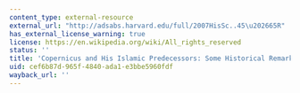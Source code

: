 ```yaml
---
content_type: external-resource
external_url: "http://adsabs.harvard.edu/full/2007HisSc..45\u202665R"
has_external_license_warning: true
license: https://en.wikipedia.org/wiki/All_rights_reserved
status: ''
title: 'Copernicus and His Islamic Predecessors: Some Historical Remarks'
uid: cef6b87d-965f-4840-ada1-e3bbe5960fdf
wayback_url: ''
---
```


